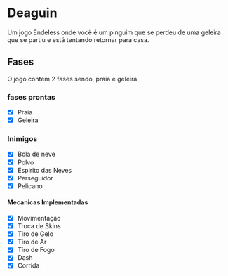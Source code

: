 # Deaguin

Um jogo Endeless onde você é um pinguim que se perdeu de uma
geleira que se partiu e está tentando retornar para casa.

## Fases

 O jogo contém 2 fases sendo, praia e geleira

### fases prontas

- [x] Praia
- [x]  Geleira

### Inimigos

- [x] Bola de neve
- [x] Polvo
- [x] Espirito das Neves
- [x] Perseguidor
- [x] Pelicano

#### Mecanicas Implementadas

- [x] Movimentação
- [x] Troca de Skins
- [x] Tiro de Gelo
- [x] Tiro de Ar
- [x] Tiro de Fogo
- [x] Dash
- [x] Corrida
